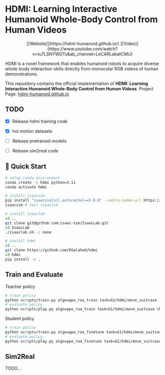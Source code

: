 # HDMI: Learning Interactive Humanoid Whole-Body Control from Human Videos

<div align="center">
[[Website]](https://hdmi-humanoid.github.io/)
<!-- [[Arxiv]](https://arxiv.org/pdf/2502.01143) -->
[[Video]](https://www.youtube.com/watch?v=tu7LSNYWDTs&ab_channel=LeCARLabatCMU)
</div>

HDMI is a novel framework that enables humanoid robots to acquire diverse whole-body interaction skills directly from monocular RGB videos of human demonstrations.

This repository contains the official implementation of **HDMI: Learning Interactive Humanoid Whole-Body Control from Human Videos**.
Project Page: [hdmi-humanoid.github.io](hdmi-humanoid.github.io)


## TODO
- [x] Release hdmi training code 
- [x] hoi motion datasets
- [ ] Release pretrained models
- [ ] Release sim2real code


## 🚀 Quick Start

```bash
# setup conda environment
conda create -n hdmi python=3.11
conda activate hdmi

# install isaacsim
pip install "isaacsim[all,extscache]==5.0.0" --extra-index-url https://pypi.nvidia.com
isaacsim # test isaacsim

# install isaaclab
cd ..
git clone git@github.com:isaac-sim/IsaacLab.git
cd IsaacLab
./isaaclab.sh -i none

# install hdmi
cd ..
git clone https://github.com/EGalahad/hdmi
cd hdmi
pip install -e .

```

## Train and Evaluate

Teacher policy 
```bash
# train policy
python scripts/train.py algo=ppo_roa_train task=G1/hdmi/move_suitcase
# evaluate policy
python scripts/play.py algo=ppo_roa_train task=G1/hdmi/move_suitcase checkpoint_path=run:<wandb-run-path>
```

Student policy
```bash
# train policy
python scripts/train.py algo=ppo_roa_finetune task=G1/hdmi/move_suitcase checkpoint_path=run:<teacher_wandb-run-path>
# evaluate policy
python scripts/play.py algo=ppo_roa_finetune task=G1/hdmi/move_suitcase checkpoint_path=run:<student_wandb-run-path>
```
## Sim2Real

TODO...